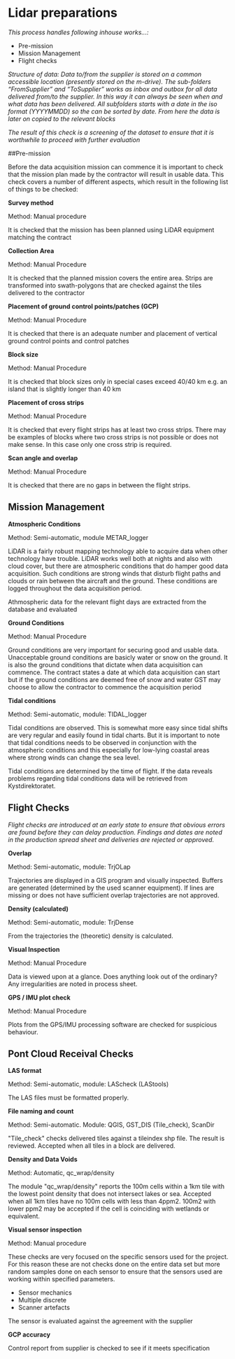 # Lidar preparations

_This process handles following inhouse works...:_ 

* Pre-mission
* Mission Management
* Flight checks

_Structure of data: Data to/from the supplier is stored on a common accessible location (presently stored on the m-drive). The sub-folders “FromSupplier” and “ToSupplier” works as inbox and outbox for all data delivered from/to the supplier. In this way it can always be seen when and what data has been delivered. All subfolders starts with a date in the iso format (YYYYMMDD) so the can be sorted by date. From here the data is later on copied to the relevant blocks_

_The result of this check is a screening of the dataset to ensure that it is worthwhile to proceed with further evaluation_

##Pre-mission

Before the data acquisition mission can commence it is important to check that the mission plan made by the contractor will result in usable data. This check covers a number of different aspects, which result in the following list of things to be checked:

**Survey method**

Method: Manual procedure

It is checked that the mission has been planned using LiDAR equipment matching the contract
  
**Collection Area**

Method: Manual Procedure

It is checked that the planned mission covers the entire area. Strips are transformed into swath-polygons that are checked against the tiles delivered to the contractor
  
**Placement of ground control points/patches (GCP)**

Method: Manual Procedure
  
It is checked that there is an adequate number and placement of vertical ground control points and control patches
  
**Block size**

Method: Manual Procedure
  
It is checked that block sizes only in special cases exceed 40/40 km e.g. an island that is slightly longer than 40 km
  
**Placement of cross strips**

Method: Manual Procedure
  
It is checked that every flight strips has at least two cross strips. There may be examples of blocks where two cross strips is not possible or does not make sense. In this case only one cross strip is required.

**Scan angle and overlap**

Method: Manual Procedure
  
It is checked that there are no gaps in between the flight strips. 


## Mission Management

**Atmospheric Conditions**
  
Method: Semi-automatic, module METAR_logger
  
LiDAR is a fairly robust mapping technology able to acquire data when other technology have trouble. LiDAR works well both at nights and also with cloud cover, but there are atmospheric conditions that do hamper good data acquisition. Such conditions are strong winds that disturb flight paths and clouds or rain between the aircraft and the ground. These conditions are logged throughout the data acquisition period.   

Athmospheric data for the relevant flight days are extracted from the database and evaluated 

**Ground Conditions**

Method: Manual Procedure
  
Ground conditions are very important for securing good and usable data. Unacceptable ground conditions are basicly water or snow on the ground. It is also the ground conditions that dictate when data acquisition can commence. The contract states a date at which data acquisition can start but if the ground conditions are deemed free of snow and water GST may choose to allow the contractor to commence the acquisition period
  
**Tidal conditions**

Method: Semi-automatic, module: TIDAL_logger

Tidal conditions are observed. This is somewhat more easy since tidal shifts are very regular and easily found in tidal charts. But it is important to note that tidal conditions needs to be observed in conjunction with the atmospheric conditions and this especially for low-lying coastal areas where strong winds can change the sea level.

Tidal conditions are determined by the time of flight. If the data reveals problems regarding tidal conditions data will be retrieved from Kystdirektoratet. 

## Flight Checks

_Flight checks are introduced at an early state to ensure that obvious errors are found before they can delay production. Findings and dates are noted in the production spread sheet and deliveries are rejected or approved._

**Overlap**

Method: Semi-automatic, module: TrjOLap

Trajectories are displayed in a GIS program and visually inspected. Buffers are generated (determined by the used scanner equipment). If lines are missing or does not have sufficient overlap trajectories are not approved.

**Density (calculated)** 

Method: Semi-automatic, module: TrjDense

From the trajectories the (theoretic) density is calculated.

**Visual Inspection**

Method: Manual Procedure

Data is viewed upon at a glance. Does anything look out of the ordinary? Any irregularities are noted in process sheet. 

**GPS / IMU plot check**

Method: Manual Procedure

Plots from the GPS/IMU processing software are checked for suspicious behaviour. 

## Pont Cloud Receival Checks

**LAS format**

Method: Semi-automatic, module: LAScheck (LAStools)

The LAS files must be formatted properly. 

**File naming and count**

Method: Semi-automatic. Module: QGIS, GST_DIS (Tile_check), ScanDir

"Tile_check" checks delivered tiles against a tileindex shp file. The result is reviewed. Accepted when all tiles in a block are delivered.

**Density and Data Voids**

Method: Automatic, qc_wrap/density

The module "qc_wrap/density" reports the 100m cells within a 1km tile with the lowest point density that does not intersect lakes or sea. Accepted when all 1km tiles have no 100m cells with less than 4ppm2. 100m2 with lower ppm2 may be accepted if the cell is coinciding with wetlands or equivalent. 

**Visual sensor inspection**

Method: Manual procedure

These checks are very focused on the specific sensors used for the project. For this reason these are not checks done on the entire data set but more random samples done on each sensor to ensure that the sensors used are working within specified parameters.

* Sensor mechanics
* Multiple discrete
* Scanner artefacts

The sensor is evaluated against the agreement with the supplier

**GCP accuracy** 

Control report from supplier is checked to see if it meets specification

